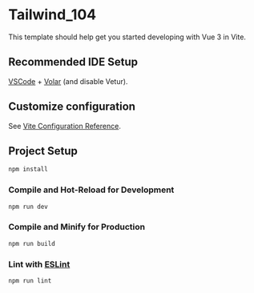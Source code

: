 # Tailwind_104

This template should help get you started developing with Vue 3 in Vite.

## Recommended IDE Setup

[VSCode](https://code.visualstudio.com/) + [Volar](https://marketplace.visualstudio.com/items?itemName=Vue.volar) (and disable Vetur).

## Customize configuration

See [Vite Configuration Reference](https://vitejs.dev/config/).

## Project Setup

```sh
npm install
```

### Compile and Hot-Reload for Development

```sh
npm run dev
```

### Compile and Minify for Production

```sh
npm run build
```

### Lint with [ESLint](https://eslint.org/)

```sh
npm run lint
```

<!-- 
問題處理 : 
** Header 問題會有點小麻煩 => 在小板面時有點難處理 **
** 搜尋框小板面的部分在搜尋時可能不搞, 因為大版面也沒搞 **

1. swiper 的 bullet 與 swiper-wrapper 在 CSS 上的處理不太會動...
2. 精選企業在最小板面時要處理圖片/大小問題, 以及當 hover 時 title 的文字顏色要變色
-->
